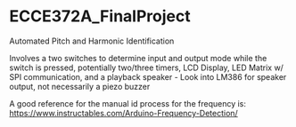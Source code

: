 # ECCE372A_FinalProject
Automated Pitch and Harmonic Identification

Involves a two switches to determine input and output mode while the switch is pressed, potentially two/three timers, LCD Display, LED Matrix w/ SPI communication, and  a playback speaker - Look into LM386 for speaker output, not necessarily a piezo buzzer

A good reference for the manual id process for the frequency is: https://www.instructables.com/Arduino-Frequency-Detection/

